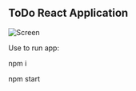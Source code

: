 
## ToDo React Application

![Screen](https://i.imgur.com/gwNtgxi.png "Todo App")

Use to run app:

npm i

npm start

